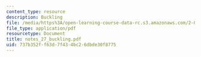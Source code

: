 ```yaml
---
content_type: resource
description: Buckling
file: /media/https%3A/open-learning-course-data-rc.s3.amazonaws.com/2-082-ship-structural-analysis-design-13-122-spring-2003/737b352ff63d7f434bc26dbde30f8775_notes_27_buckling.pdf
file_type: application/pdf
resourcetype: Document
title: notes_27_buckling.pdf
uid: 737b352f-f63d-7f43-4bc2-6dbde30f8775
---
```

